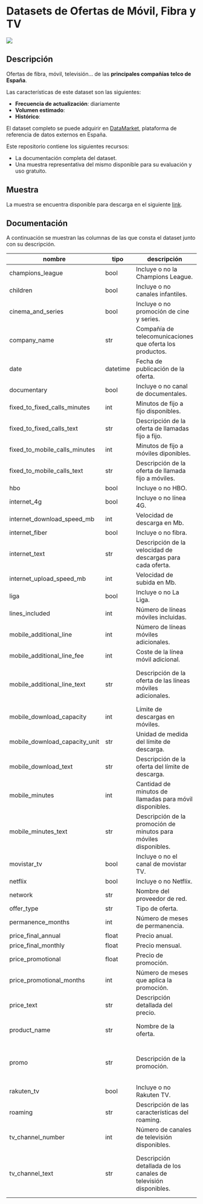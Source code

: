 # Datasets de Ofertas de Móvil, Fibra y TV

<a href="https://datamarket.es">
  <img src="https://datamarket.es/static/core/img/banners/ofertas-de-movil-fibra-y-tv-banner.png">
</a>

## Descripción

Ofertas de fibra, móvil, televisión... de las __principales compañías telco de España__.

Las características de este dataset son las siguientes:

* __Frecuencia de actualización__: diariamente
* __Volumen estimado__: 
* __Histórico__: 

El dataset completo se puede adquirir en [DataMarket](https://datamarket.es/#ofertas-de-movil,-fibra-y-tv-dataset), plataforma de referencia de datos externos en España. 

Este repositorio contiene los siguientes recursos:

* La documentación completa del dataset.
* Una muestra representativa del mismo disponible para su evaluación y uso gratuito.

## Muestra

La muestra se encuentra disponible para descarga en el siguiente [link](https://github.com/Data-Market/ofertas-de-movil-fibra-y-tv/blob/main/ofertas-telco-sample.csv).

## Documentación

A continuación se muestran las columnas de las que consta el dataset junto con su descripción.

| nombre | tipo | descripción | ejemplo |
|--------|------|-------------|---------|
| champions_league | bool | Incluye o no la Champions League. | False |
| children | bool | Incluye o no canales infantiles. | True |
| cinema_and_series | bool | Incluye o no promoción de cine y series. | True |
| company_name | str | Compañía de telecomunicaciones que oferta los productos. | masmovil |
| date | datetime | Fecha de publicación de la oferta. | 2021-02-08 |
| documentary | bool | Incluye o no canal de documentales. | True |
| fixed_to_fixed_calls_minutes | int | Minutos de fijo a fijo disponibles. | 999999999 |
| fixed_to_fixed_calls_text | str | Descripción de la oferta de llamadas fijo a fijo. | Llamadas ilimitadas a fijos y 60mins a móviles |
| fixed_to_mobile_calls_minutes | int | Minutos de fijo a móviles diponibles. | 60 |
| fixed_to_mobile_calls_text | str | Descripción de la oferta de llamada fijo a móviles. | Llamadas ilimitadas a fijos y 60mins a móviles |
| hbo | bool | Incluye o no HBO. | False |
| internet_4g | bool | Incluye o no línea 4G. | False | 
| internet_download_speed_mb | int | Velocidad de descarga en Mb. | 100 |
| internet_fiber | bool | Incluye o no fibra. | True |
| internet_text | str | Descripción de la velocidad de descargas para cada oferta. | 100Mb Fibra Óptica |
| internet_upload_speed_mb | int | Velocidad de subida en Mb. | 100 |
| liga | bool | Incluye o no La Liga. | False |
| lines_included | int | Número de líneas móviles incluidas. | 1 |
| mobile_additional_line | int | Número de líneas móviles adicionales. | 1 |
| mobile_additional_line_fee | int | Coste de la línea móvil adicional. | 0 |
| mobile_additional_line_text | str | Descripción de la oferta de las líneas móviles adicionales. | 2ª Línea Gratis para siempre con 3GB y llamadas ilimitadas. Además línea Extra de 3GB gratis dura... |
| mobile_download_capacity | int | Límite de descargas en móviles. | 5 |
| mobile_download_capacity_unit | str | Unidad de medida del límite de descarga. | GB |
| mobile_download_text | str | Descripción de la oferta del límite de descarga. | 5GB y llamadas ilimitadas |
| mobile_minutes | int | Cantidad de minutos de llamadas para móvil disponibles. | 999999999 |
| mobile_minutes_text | str | Descripción de la promoción de minutos para móviles disponibles. | 5GB y llamadas ilimitadas |
| movistar_tv | bool | Incluye o no el canal de movistar TV. | True |
| netflix | bool | Incluye o no Netflix. | False |
| network | str | Nombre del proveedor de red. | MásMóvil |
| offer_type | str | Tipo de oferta. | internet+fijo+móvil+tv |
| permanence_months | int | Número de meses de permanencia. | 3 |
| price_final_annual | float | Precio anual. | 514.80 |
| price_final_monthly | float | Precio mensual. | 42.90 |
| price_promotional | float | Precio de promoción. | None | 
| price_promotional_months | int | Número de meses que aplica la promoción. | 0 |
| price_text | str | Descripción detallada del precio. | None |
| product_name | str | Nombre de la oferta. | Fibra 100Mb, 5GB y 2ª linea gratis (3GB) + Agile TV |
| promo | str | Descripción de la promoción. | 2ª Linea Gratis para siempre con 3GB y llamadas ilimitadas. El resto de líneas adicionales 50% de... |
| rakuten_tv | bool | Incluye o no Rakuten TV. | False |
| roaming | str | Descripción de las características del roaming. | Roaming Incluido en la Unión Europea |
| tv_channel_number | int |  Número de canales de televisión disponibles. | 40 |
| tv_channel_text | str | Descripción detallada de los canales de televisión disponibles. | Rakuten TV (1500 pelis y series), ademas añade las mejores apps en tu tele, netfilx, primer video... |
